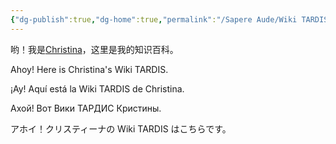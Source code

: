 ```yaml
---
{"dg-publish":true,"dg-home":true,"permalink":"/Sapere Aude/Wiki TARDIS/","tags":["gardenEntry"],"dgPassFrontmatter":true}
---
```


哟！我是[Christina](https://www.hyahui.com)，这里是我的知识百科。

Ahoy! Here is Christina's Wiki TARDIS.

¡Ay! Aquí está la Wiki TARDIS de Christina.

Ахой! Вот Вики ТАРДИС Кристины.

アホイ！クリスティーナの Wiki TARDIS はこちらです。




